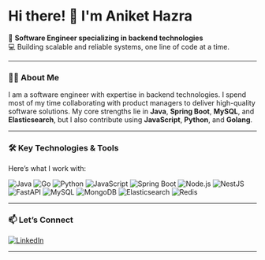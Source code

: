 # Hi there! 👋 I'm Aniket Hazra

🚀 **Software Engineer specializing in backend technologies**  
💻 Building scalable and reliable systems, one line of code at a time.  

---

### 👨‍💻 **About Me**
I am a software engineer with expertise in backend technologies. I spend most of my time collaborating with product managers to deliver high-quality software solutions. My core strengths lie in **Java**, **Spring Boot**, **MySQL**, and **Elasticsearch**, but I also contribute using **JavaScript**, **Python**, and **Golang**.  

---

### 🛠 **Key Technologies & Tools**
Here’s what I work with:  
<p>
  <img src="https://img.shields.io/badge/-Java-007396?style=flat&logo=java&logoColor=white" alt="Java" />
  <img src="https://img.shields.io/badge/-Go-00ADD8?style=flat&logo=go&logoColor=white" alt="Go" />
  <img src="https://img.shields.io/badge/-Python-3776AB?style=flat&logo=python&logoColor=white" alt="Python" />
  <img src="https://img.shields.io/badge/-JavaScript-F7DF1E?style=flat&logo=javascript&logoColor=black" alt="JavaScript" />
  <img src="https://img.shields.io/badge/-Spring%20Boot-6DB33F?style=flat&logo=spring&logoColor=white" alt="Spring Boot" />
  <img src="https://img.shields.io/badge/-Node.js-339933?style=flat&logo=node.js&logoColor=white" alt="Node.js" />
  <img src="https://img.shields.io/badge/-NestJS-E0234E?style=flat&logo=nestjs&logoColor=white" alt="NestJS" />
  <img src="https://img.shields.io/badge/-FastAPI-009688?style=flat&logo=fastapi&logoColor=white" alt="FastAPI" />
  <img src="https://img.shields.io/badge/-MySQL-4479A1?style=flat&logo=mysql&logoColor=white" alt="MySQL" />
  <img src="https://img.shields.io/badge/-MongoDB-47A248?style=flat&logo=mongodb&logoColor=white" alt="MongoDB" />
  <img src="https://img.shields.io/badge/-Elasticsearch-005571?style=flat&logo=elasticsearch&logoColor=white" alt="Elasticsearch" />
  <img src="https://img.shields.io/badge/-Redis-DC382D?style=flat&logo=redis&logoColor=white" alt="Redis" />
</p>


---

### 📫 **Let’s Connect**
[![LinkedIn](https://img.shields.io/badge/-Aniket%20Hazra-0A66C2?style=flat&logo=linkedin&logoColor=white)](https://in.linkedin.com/in/aniket-hazra)  

---
